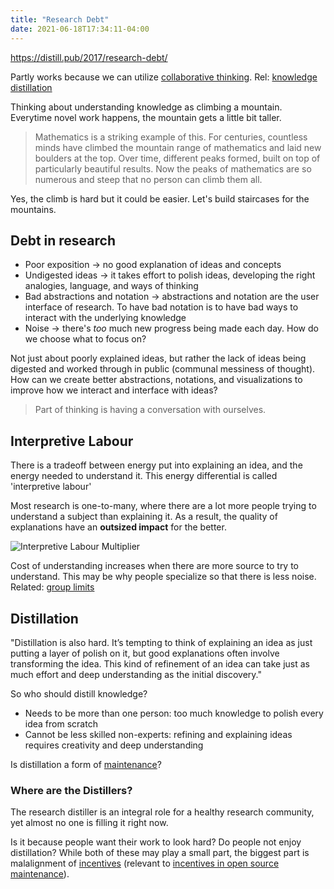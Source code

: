 ```yaml
---
title: "Research Debt"
date: 2021-06-18T17:34:11-04:00
---
```


https://distill.pub/2017/research-debt/

Partly works because we can utilize [collaborative thinking](/posts/collaborative-thinking). Rel: [knowledge distillation](thoughts/knowledge-distillation.md)

Thinking about understanding knowledge as climbing a mountain. Everytime novel work happens, the mountain gets a little bit taller.

> Mathematics is a striking example of this. For centuries, countless minds have climbed the mountain range of mathematics and laid new boulders at the top. Over time, different peaks formed, built on top of particularly beautiful results. Now the peaks of mathematics are so numerous and steep that no person can climb them all.

Yes, the climb is hard but it could be easier. Let's build staircases for the mountains.

## Debt in research
* Poor exposition -> no good explanation of ideas and concepts
* Undigested ideas -> it takes effort to polish ideas, developing the right analogies, language, and ways of thinking
* Bad abstractions and notation -> abstractions and notation are the user interface of research. To have bad notation is to have bad ways to interact with the underlying knowledge
* Noise -> there's *too* much new progress being made each day. How do we choose what to focus on?

Not just about poorly explained ideas, but rather the lack of ideas being digested and worked through in public (communal messiness of thought). How can we create better abstractions, notations, and visualizations to improve how we interact and interface with ideas?

> Part of thinking is having a conversation with ourselves.

## Interpretive Labour
There is a tradeoff between energy put into explaining an idea, and the energy needed to understand it. This energy differential is called 'interpretive labour'

Most research is one-to-many, where there are a lot more people trying to understand a subject than explaining it. As a result, the quality of explanations have an **outsized impact** for the better.

![Interpretive Labour Multiplier](https://distill.pub/2017/research-debt/assets/publish-one-many-crop.jpg)

Cost of understanding increases when there are more source to try to understand. This may be why people specialize so that there is less noise. Related: [group limits](thoughts/group-limits.md)

## Distillation
"Distillation is also hard. It’s tempting to think of explaining an idea as just putting a layer of polish on it, but good explanations often involve transforming the idea. This kind of refinement of an idea can take just as much effort and deep understanding as the initial discovery."

So who should distill knowledge?
* Needs to be more than one person: too much knowledge to polish every idea from scratch
* Cannot be less skilled non-experts: refining and explaining ideas requires creativity and deep understanding

Is distillation a form of [maintenance](thoughts/creation-vs-maintenance.md)?

### Where are the Distillers?
The research distiller is an integral role for a healthy research community, yet almost no one is filling it right now.

Is it because people want their work to look hard? Do people not enjoy distillation? While both of these may play a small part, the biggest part is malalignment of [incentives](thoughts/incentives.md) (relevant to [incentives in open source maintenance](posts/paid-open-source.md)).